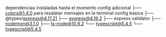 dependencias instaladas hasta el momento
config adicional
├── colors@1.4.0 para resalatar mensajes en la terminal
config basica
├── @types/express@4.17.21
├── express@4.19.2
├── express validator
├── nodemon@3.1.0
├── ts-node@10.9.2
└── typescript@5.4.5
└── typescript@5.4.5
